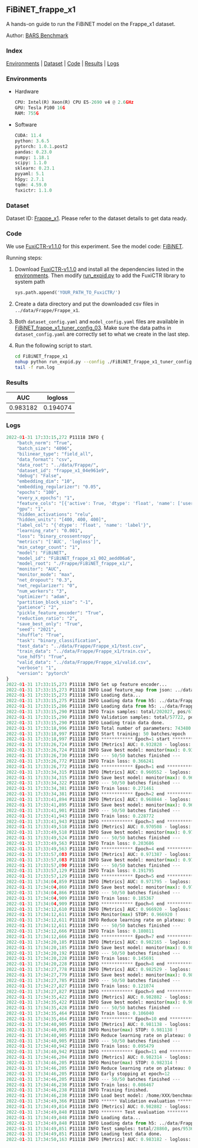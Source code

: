 ## FiBiNET_frappe_x1

A hands-on guide to run the FiBiNET model on the Frappe_x1 dataset.

Author: [BARS Benchmark](https://github.com/reczoo/BARS/blob/main/CITATION)

### Index
[Environments](#Environments) | [Dataset](#Dataset) | [Code](#Code) | [Results](#Results) | [Logs](#Logs)

### Environments
+ Hardware

  ```python
  CPU: Intel(R) Xeon(R) CPU E5-2690 v4 @ 2.6GHz
  GPU: Tesla P100 16G
  RAM: 755G

  ```

+ Software

  ```python
  CUDA: 11.4
  python: 3.6.5
  pytorch: 1.0.1.post2
  pandas: 0.23.0
  numpy: 1.18.1
  scipy: 1.1.0
  sklearn: 0.23.1
  pyyaml: 5.1
  h5py: 2.7.1
  tqdm: 4.59.0
  fuxictr: 1.1.0
  ```

### Dataset
Dataset ID: [Frappe_x1](https://github.com/reczoo/Datasets/tree/main/Frappe/Frappe_x1). Please refer to the dataset details to get data ready.

### Code

We use [FuxiCTR-v1.1.0](https://github.com/reczoo/FuxiCTR/tree/v1.1.0) for this experiment. See the model code: [FiBiNET](https://github.com/reczoo/FuxiCTR/blob/v1.1.0/fuxictr/pytorch/models/FiBiNET.py).

Running steps:

1. Download [FuxiCTR-v1.1.0](https://github.com/reczoo/FuxiCTR/archive/refs/tags/v1.1.0.zip) and install all the dependencies listed in the [environments](#environments). Then modify [run_expid.py](./run_expid.py#L5) to add the FuxiCTR library to system path
    
    ```python
    sys.path.append('YOUR_PATH_TO_FuxiCTR/')
    ```

2. Create a data directory and put the downloaded csv files in `../data/Frappe/Frappe_x1`.

3. Both `dataset_config.yaml` and `model_config.yaml` files are available in [FiBiNET_frappe_x1_tuner_config_03](./FiBiNET_frappe_x1_tuner_config_03). Make sure the data paths in `dataset_config.yaml` are correctly set to what we create in the last step.

4. Run the following script to start.

    ```bash
    cd FiBiNET_frappe_x1
    nohup python run_expid.py --config ./FiBiNET_frappe_x1_tuner_config_03 --expid FiBiNET_frappe_x1_002_aedd06a6 --gpu 0 > run.log &
    tail -f run.log
    ```

### Results

| AUC | logloss  |
|:--------------------:|:--------------------:|
| 0.983182 | 0.194074  |


### Logs
```python
2022-01-31 17:33:15,272 P11118 INFO {
    "batch_norm": "True",
    "batch_size": "4096",
    "bilinear_type": "field_all",
    "data_format": "csv",
    "data_root": "../data/Frappe/",
    "dataset_id": "frappe_x1_04e961e9",
    "debug": "False",
    "embedding_dim": "10",
    "embedding_regularizer": "0.05",
    "epochs": "100",
    "every_x_epochs": "1",
    "feature_cols": "[{'active': True, 'dtype': 'float', 'name': ['user', 'item', 'daytime', 'weekday', 'isweekend', 'homework', 'cost', 'weather', 'country', 'city'], 'type': 'categorical'}]",
    "gpu": "1",
    "hidden_activations": "relu",
    "hidden_units": "[400, 400, 400]",
    "label_col": "{'dtype': 'float', 'name': 'label'}",
    "learning_rate": "0.001",
    "loss": "binary_crossentropy",
    "metrics": "['AUC', 'logloss']",
    "min_categr_count": "1",
    "model": "FiBiNET",
    "model_id": "FiBiNET_frappe_x1_002_aedd06a6",
    "model_root": "./Frappe/FiBiNET_frappe_x1/",
    "monitor": "AUC",
    "monitor_mode": "max",
    "net_dropout": "0.3",
    "net_regularizer": "0",
    "num_workers": "3",
    "optimizer": "adam",
    "partition_block_size": "-1",
    "patience": "2",
    "pickle_feature_encoder": "True",
    "reduction_ratio": "2",
    "save_best_only": "True",
    "seed": "2021",
    "shuffle": "True",
    "task": "binary_classification",
    "test_data": "../data/Frappe/Frappe_x1/test.csv",
    "train_data": "../data/Frappe/Frappe_x1/train.csv",
    "use_hdf5": "True",
    "valid_data": "../data/Frappe/Frappe_x1/valid.csv",
    "verbose": "1",
    "version": "pytorch"
}
2022-01-31 17:33:15,273 P11118 INFO Set up feature encoder...
2022-01-31 17:33:15,273 P11118 INFO Load feature_map from json: ../data/Frappe/frappe_x1_04e961e9/feature_map.json
2022-01-31 17:33:15,273 P11118 INFO Loading data...
2022-01-31 17:33:15,275 P11118 INFO Loading data from h5: ../data/Frappe/frappe_x1_04e961e9/train.h5
2022-01-31 17:33:15,286 P11118 INFO Loading data from h5: ../data/Frappe/frappe_x1_04e961e9/valid.h5
2022-01-31 17:33:15,290 P11118 INFO Train samples: total/202027, pos/67604, neg/134423, ratio/33.46%, blocks/1
2022-01-31 17:33:15,290 P11118 INFO Validation samples: total/57722, pos/19063, neg/38659, ratio/33.03%, blocks/1
2022-01-31 17:33:15,290 P11118 INFO Loading train data done.
2022-01-31 17:33:18,996 P11118 INFO Total number of parameters: 743480.
2022-01-31 17:33:18,997 P11118 INFO Start training: 50 batches/epoch
2022-01-31 17:33:18,997 P11118 INFO ************ Epoch=1 start ************
2022-01-31 17:33:26,724 P11118 INFO [Metrics] AUC: 0.932828 - logloss: 0.640742
2022-01-31 17:33:26,724 P11118 INFO Save best model: monitor(max): 0.932828
2022-01-31 17:33:26,730 P11118 INFO --- 50/50 batches finished ---
2022-01-31 17:33:26,772 P11118 INFO Train loss: 0.366241
2022-01-31 17:33:26,772 P11118 INFO ************ Epoch=1 end ************
2022-01-31 17:33:34,315 P11118 INFO [Metrics] AUC: 0.960552 - logloss: 0.414991
2022-01-31 17:33:34,315 P11118 INFO Save best model: monitor(max): 0.960552
2022-01-31 17:33:34,322 P11118 INFO --- 50/50 batches finished ---
2022-01-31 17:33:34,381 P11118 INFO Train loss: 0.271461
2022-01-31 17:33:34,381 P11118 INFO ************ Epoch=2 end ************
2022-01-31 17:33:41,894 P11118 INFO [Metrics] AUC: 0.968844 - logloss: 0.227315
2022-01-31 17:33:41,895 P11118 INFO Save best model: monitor(max): 0.968844
2022-01-31 17:33:41,901 P11118 INFO --- 50/50 batches finished ---
2022-01-31 17:33:41,943 P11118 INFO Train loss: 0.228772
2022-01-31 17:33:41,943 P11118 INFO ************ Epoch=3 end ************
2022-01-31 17:33:49,518 P11118 INFO [Metrics] AUC: 0.970508 - logloss: 0.904317
2022-01-31 17:33:49,518 P11118 INFO Save best model: monitor(max): 0.970508
2022-01-31 17:33:49,524 P11118 INFO --- 50/50 batches finished ---
2022-01-31 17:33:49,563 P11118 INFO Train loss: 0.203686
2022-01-31 17:33:49,563 P11118 INFO ************ Epoch=4 end ************
2022-01-31 17:33:57,083 P11118 INFO [Metrics] AUC: 0.971387 - logloss: 0.898646
2022-01-31 17:33:57,083 P11118 INFO Save best model: monitor(max): 0.971387
2022-01-31 17:33:57,090 P11118 INFO --- 50/50 batches finished ---
2022-01-31 17:33:57,129 P11118 INFO Train loss: 0.191795
2022-01-31 17:33:57,129 P11118 INFO ************ Epoch=5 end ************
2022-01-31 17:34:04,859 P11118 INFO [Metrics] AUC: 0.971795 - logloss: 2.609997
2022-01-31 17:34:04,860 P11118 INFO Save best model: monitor(max): 0.971795
2022-01-31 17:34:04,866 P11118 INFO --- 50/50 batches finished ---
2022-01-31 17:34:04,909 P11118 INFO Train loss: 0.185367
2022-01-31 17:34:04,909 P11118 INFO ************ Epoch=6 end ************
2022-01-31 17:34:12,610 P11118 INFO [Metrics] AUC: 0.966920 - logloss: 4.645360
2022-01-31 17:34:12,611 P11118 INFO Monitor(max) STOP: 0.966920 !
2022-01-31 17:34:12,611 P11118 INFO Reduce learning rate on plateau: 0.000100
2022-01-31 17:34:12,611 P11118 INFO --- 50/50 batches finished ---
2022-01-31 17:34:12,666 P11118 INFO Train loss: 0.180811
2022-01-31 17:34:12,666 P11118 INFO ************ Epoch=7 end ************
2022-01-31 17:34:20,185 P11118 INFO [Metrics] AUC: 0.982165 - logloss: 0.157065
2022-01-31 17:34:20,185 P11118 INFO Save best model: monitor(max): 0.982165
2022-01-31 17:34:20,192 P11118 INFO --- 50/50 batches finished ---
2022-01-31 17:34:20,228 P11118 INFO Train loss: 0.145691
2022-01-31 17:34:20,228 P11118 INFO ************ Epoch=8 end ************
2022-01-31 17:34:27,778 P11118 INFO [Metrics] AUC: 0.982529 - logloss: 0.196734
2022-01-31 17:34:27,779 P11118 INFO Save best model: monitor(max): 0.982529
2022-01-31 17:34:27,785 P11118 INFO --- 50/50 batches finished ---
2022-01-31 17:34:27,827 P11118 INFO Train loss: 0.121074
2022-01-31 17:34:27,827 P11118 INFO ************ Epoch=9 end ************
2022-01-31 17:34:35,422 P11118 INFO [Metrics] AUC: 0.982882 - logloss: 0.192746
2022-01-31 17:34:35,422 P11118 INFO Save best model: monitor(max): 0.982882
2022-01-31 17:34:35,428 P11118 INFO --- 50/50 batches finished ---
2022-01-31 17:34:35,464 P11118 INFO Train loss: 0.106040
2022-01-31 17:34:35,464 P11118 INFO ************ Epoch=10 end ************
2022-01-31 17:34:40,905 P11118 INFO [Metrics] AUC: 0.981138 - logloss: 0.402629
2022-01-31 17:34:40,905 P11118 INFO Monitor(max) STOP: 0.981138 !
2022-01-31 17:34:40,905 P11118 INFO Reduce learning rate on plateau: 0.000010
2022-01-31 17:34:40,905 P11118 INFO --- 50/50 batches finished ---
2022-01-31 17:34:40,942 P11118 INFO Train loss: 0.095479
2022-01-31 17:34:40,942 P11118 INFO ************ Epoch=11 end ************
2022-01-31 17:34:46,204 P11118 INFO [Metrics] AUC: 0.982314 - logloss: 0.166057
2022-01-31 17:34:46,205 P11118 INFO Monitor(max) STOP: 0.982314 !
2022-01-31 17:34:46,205 P11118 INFO Reduce learning rate on plateau: 0.000001
2022-01-31 17:34:46,205 P11118 INFO Early stopping at epoch=12
2022-01-31 17:34:46,205 P11118 INFO --- 50/50 batches finished ---
2022-01-31 17:34:46,238 P11118 INFO Train loss: 0.086467
2022-01-31 17:34:46,238 P11118 INFO Training finished.
2022-01-31 17:34:46,238 P11118 INFO Load best model: /home/XXX/benchmarks/Frappe/FiBiNET_frappe_x1/frappe_x1_04e961e9/FiBiNET_frappe_x1_002_aedd06a6.model
2022-01-31 17:34:49,366 P11118 INFO ****** Validation evaluation ******
2022-01-31 17:34:49,814 P11118 INFO [Metrics] AUC: 0.982882 - logloss: 0.192746
2022-01-31 17:34:49,848 P11118 INFO ******** Test evaluation ********
2022-01-31 17:34:49,848 P11118 INFO Loading data...
2022-01-31 17:34:49,848 P11118 INFO Loading data from h5: ../data/Frappe/frappe_x1_04e961e9/test.h5
2022-01-31 17:34:49,851 P11118 INFO Test samples: total/28860, pos/9536, neg/19324, ratio/33.04%, blocks/1
2022-01-31 17:34:49,851 P11118 INFO Loading test data done.
2022-01-31 17:34:50,163 P11118 INFO [Metrics] AUC: 0.983182 - logloss: 0.194074

```

